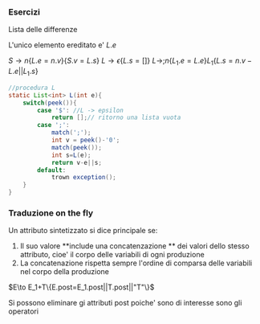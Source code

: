 ### Esercizi
Lista delle differenze 

L'unico elemento ereditato e' $L.e$

$S\to n\{L.e=n.v\}\{S.v=L.s\}$
$L\to \epsilon\{L.s=[]\}$
$L\to ;n\{L_1.e=L.e\}L_1\{L.s=n.v-L.e||L_1.s\}$
```java
//procedura L
static List<int> L(int e){
	switch(peek()){
		case '$': //L -> epsilon
			return [];// ritorno una lista vuota
		case ';': 
			match(';');
			int v = peek()-'0';
			match(peek());
			int s=L(e);
			return v-e||s;
		default:
			trown exception();
	}
}
```
### Traduzione on the fly
Un attributo sintetizzato si dice principale se:
1. Il suo valore **include una concatenzazione ** dei valori dello stesso attributo, cioe' il corpo delle variabili di ogni produzione 
2. La concatenazione rispetta sempre l'ordine di comparsa delle variabili nel corpo della produzione 

$E\to E_1+T\{E.post=E_1.post||T.post||"T"\}$

Si possono eliminare gi attributi post poiche' sono di interesse sono gli operatori 
